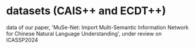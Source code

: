 # datasets (CAIS++ and ECDT++)

data of our paper, 'MuSe-Net: Import Multi-Semantic Information Network for Chinese Natural Language Understanding', under review on ICASSP2024

